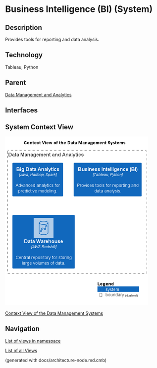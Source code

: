 # Business Intelligence (BI) (System)
## Description
Provides tools for reporting and data analysis.

## Technology
Tableau, Python

## Parent
[Data Management and Analytics](../../mybank/data-management/context-boundary.md)

## Interfaces

## System Context View
![Context View of the Data Management Systems](../../mybank/data-management/context-view.png)

[Context View of the Data Management Systems](../../mybank/data-management/context-view.md)


## Navigation
[List of views in namespace](./views-in-namespace.md)

[List of all Views](../../views.md)

(generated with docs/architecture-node.md.cmb)
